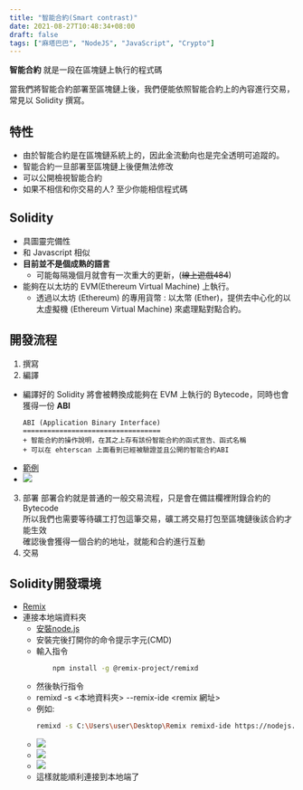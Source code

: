 ```yaml
---
title: "智能合約(Smart contrast)"
date: 2021-08-27T10:48:34+08:00
draft: false
tags: ["麻塔巴巴", "NodeJS", "JavaScript", "Crypto"]
---
```

**智能合約** 就是一段在區塊鏈上執行的程式碼

當我們將智能合約部署至區塊鏈上後，我們便能依照智能合約上的內容進行交易，常見以 Solidity 撰寫。
<!--more-->
## 特性
+ 由於智能合約是在區塊鏈系統上的，因此金流動向也是完全透明可追蹤的。
+ 智能合約一旦部署至區塊鏈上後便無法修改
+ 可以公開檢視智能合約
+ 如果不相信和你交易的人? 至少你能相信程式碼

## Solidity
+ 具圖靈完備性
+ 和 Javascript 相似
+ **目前並不是個成熟的語言**
	+ 可能每隔幾個月就會有一次重大的更新，(~~線上遊戲484~~)
+ 能夠在以太坊的 EVM(Ethereum Virtual Machine) 上執行。
	+ 透過以太坊 (Ethereum) 的專用貨幣 : 以太幣 (Ether)，提供去中心化的以太虛擬機 (Ethereum Virtual Machine) 來處理點對點合約。
## 開發流程
1. 撰寫
2. 編譯
+ 編譯好的 Solidity 將會被轉換成能夠在 EVM 上執行的 Bytecode，同時也會獲得一份 **ABI**
	```
	ABI (Application Binary Interface)
	==================================
	+ 智能合約的操作說明，在其之上存有該份智能合約的函式宣告、函式名稱
	+ 可以在 ehterscan 上面看到已經被驗證並且公開的智能合約ABI
	```
+ [範例](https://etherscan.io/address/0xdac17f958d2ee523a2206206994597c13d831ec7#code)
+ ![](https://i.imgur.com/gdpO2E0.png)
3. 部署
	部署合約就是普通的一般交易流程，只是會在備註欄裡附錄合約的 Bytecode  
	所以我們也需要等待礦工打包這筆交易，礦工將交易打包至區塊鏈後該合約才能生效  
	確認後會獲得一個合約的地址，就能和合約進行互動
4. 交易

## Solidity開發環境
+ [Remix](http://remix.ethereum.org/)
+ 連接本地端資料夾
	+ [安裝node.js](https://nodejs.org/en/)
	+ 安裝完後打開你的命令提示字元(CMD)
	+ 輸入指令 
		```bash
			npm install -g @remix-project/remixd
		```
	+ 然後執行指令
	+ remixd -s <本地資料夾> --remix-ide <remix 網址>
	+ 例如:
		```bash
		remixd -s C:\Users\user\Desktop\Remix remixd-ide https://nodejs.org/en/
		```
	+ ![](https://i.imgur.com/dyKujXk.png)
	+ ![](https://i.imgur.com/XujLwEA.png)
	+ ![](https://i.imgur.com/oXT4TSr.png)
	+ 這樣就能順利連接到本地端了


                
